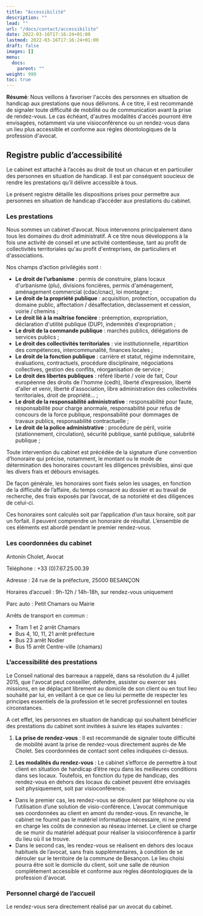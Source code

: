 ```yaml
---
title: "Accessibilité"
description: ""
lead: ""
url: "/docs/contact/accessibilite"
date: 2022-03-16T17:16:24+01:00
lastmod: 2022-03-16T17:16:24+01:00
draft: false
images: []
menu:
  docs:
    parent: ""
weight: 999
toc: true
---
```


__Résumé__: Nous veillons à favoriser l'accès des personnes en situation de handicap aux prestations que nous délivrons. A ce titre, il est  recommandé de signaler toute difficulté de mobilité ou de communication avant la prise de rendez-vous. Le cas échéant, d'autres modalités d'accès pourront être envisagées, notamment via une visioconférence ou un rendez-vous dans un lieu plus accessible et conforme aux règles déontologiques de la profession d'avocat.

## Registre public d’accessibilité

Le cabinet est attaché à l’accès au droit de tout un chacun et en particulier des personnes en situation de handicap. Il est par conséquent soucieux de rendre les prestations qu’il délivre accessible à tous.

Le présent registre détaille les dispositions prises pour permettre aux personnes en situation de handicap d’accéder aux prestations du cabinet.

### Les prestations

Nous sommes un cabinet d’avocat. Nous intervenons principalement dans tous les domaines du droit administratif. A ce titre nous développons à la fois une activité de conseil et une activité contentieuse, tant au profit de collectivités territoriales qu'au profit d'entreprises, de particuliers et d'associations.

Nos champs d’action privilégiés sont :

- __Le droit de l’urbanisme__ : permis de construire, plans locaux d'urbanisme (plu), divisions foncières, permis d'aménagement, aménagement commercial (cdac/cnac), loi montagne ;
- __Le droit de la propriété publique__ : acquisition, protection, occupation du domaine public, affectation / désaffectation, déclassement et cession, voirie / chemins ;
- __Le droit lié à la maîtrise foncière__ : préemption, expropriation, déclaration d'utilité publique (DUP), indemnités d'expropriation ;
- __Le droit de la commande publique__ : marchés publics, délégations de services publics ;
- __Le droit des collectivités territoriales__ : vie institutionnelle,  répartition des compétences, intercommunalité, finances locales ;
- __Le droit de la fonction publique__ : carrière et statut, régime indemnitaire, évaluations, contractuels, procédure disciplinaire, négociations collectives, gestion des conflits, réorganisation de service ;
- __Le droit des libertés publiques__ : référé liberté / voie de fait, Cour européenne des droits de l'homme (cedh), liberté d’expression, liberté d'aller et venir, liberté d'association, libre administration des collectivités territoriales, droit de propriété… ;
- __Le droit de la responsabilité administrative__ : responsabilité pour faute, responsabilité pour charge anormale, responsabilité pour refus de concours de la force publique, responsabilité pour dommages de travaux publics, responsabilité contractuelle ;
- __Le droit de la police administrative__ : procédure de péril, voirie (stationnement, circulation), sécurité publique, santé publique, salubrité publique ;

Toute intervention du cabinet est précédée de la signature d’une convention d’honoraire qui précise, notamment, le montant ou le mode de détermination des honoraires couvrant les diligences prévisibles, ainsi que les divers frais et débours envisagés.

De façon générale, les honoraires sont fixés selon les usages, en fonction de la difficulté de l’affaire, du temps consacré au dossier et au travail de recherche, des frais exposés par l’avocat, de sa notoriété et des diligences de celui-ci.

Ces honoraires sont calculés soit par l’application d’un taux horaire, soit par un forfait. Il peuvent comprendre un honoraire de résultat.
L’ensemble de ces éléments est abordé pendant le premier rendez-vous.

### Les coordonnées du cabinet

Antonin Cholet, Avocat

Téléphone : +33 (0)7.67.25.00.39

Adresse : 24 rue de la préfecture, 25000 BESANÇON

Horaires d’accueil : 9h-12h / 14h-18h, sur rendez-vous uniquement

Parc auto : Petit Chamars ou Mairie

Arrêts de transport en commun :

- Tram 1 et 2 arrêt Chamars
- Bus 4, 10, 11, 21 arrêt préfecture
- Bus 23 arrêt Nodier
- Bus 15 arrêt Centre-ville (chamars)

### L’accessibilité des prestations

Le Conseil national des barreaux a rappelé, dans sa résolution du 4 juillet 2015, que l'avocat peut conseiller, défendre, assister ou exercer ses missions, en se déplaçant librement au domicile de son client ou en tout lieu souhaité par lui, en veillant à ce que ce lieu lui permette de respecter les principes essentiels de la profession et le secret professionnel en toutes circonstances.

A cet effet, les personnes en situation de handicap qui souhaitent bénéficier des prestations du cabinet sont invitées à suivre les étapes suivantes :

1. __La prise de rendez-vous__ : Il est  recommandé de signaler toute difficulté de mobilité avant la prise de rendez-vous directement auprès de Me Cholet. Ses coordonnées de contact sont celles indiquées ci-dessus.

2. __Les modalités du rendez-vous__ : Le cabinet s’efforce de permettre à tout client en situation de handicap d’être reçu dans les meilleures conditions dans ses locaux. Toutefois, en fonction du type de handicap, des rendez-vous en dehors des locaux du cabinet peuvent être envisagés soit physiquement, soit par visioconférence.

- Dans le premier cas, les rendez-vous se déroulent par téléphone ou via l’utilisation d’une solution de visio-conférence. L’avocat communique ses coordonnées au client en amont du rendez-vous. En revanche, le cabinet ne fournit pas le matériel informatique nécessaire, ni ne prend en charge les coûts de connexion au réseau internet. Le client se charge de se munir du matériel adéquat pour réaliser la visioconférence à partir du lieu où il se trouve.
- Dans le second cas, les rendez-vous se réalisent en dehors des locaux habituels de l’avocat, sans frais supplémentaires, à condition de se dérouler sur le territoire de la commune de Besançon.
Le lieu choisi pourra être soit le domicile du client, soit une salle de réunion complètement accessible et conforme aux règles déontologiques de la profession d'avocat.

### Personnel chargé de l’accueil

Le rendez-vous sera directement réalisé par un avocat du cabinet.
